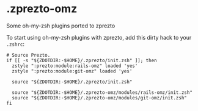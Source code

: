 # .zprezto-omz
Some oh-my-zsh plugins ported to zprezto

To start using oh-my-zsh plugins with zprezto, add this dirty hack to your `.zshrc`:
```
# Source Prezto.
if [[ -s "${ZDOTDIR:-$HOME}/.zprezto/init.zsh" ]]; then
  zstyle ":prezto:module:rails-omz" loaded 'yes'
  zstyle ":prezto:module:git-omz" loaded 'yes'

  source "${ZDOTDIR:-$HOME}/.zprezto/init.zsh"

  source "${ZDOTDIR:-$HOME}/.zprezto-omz/modules/rails-omz/init.zsh"
  source "${ZDOTDIR:-$HOME}/.zprezto-omz/modules/git-omz/init.zsh"
fi
```
